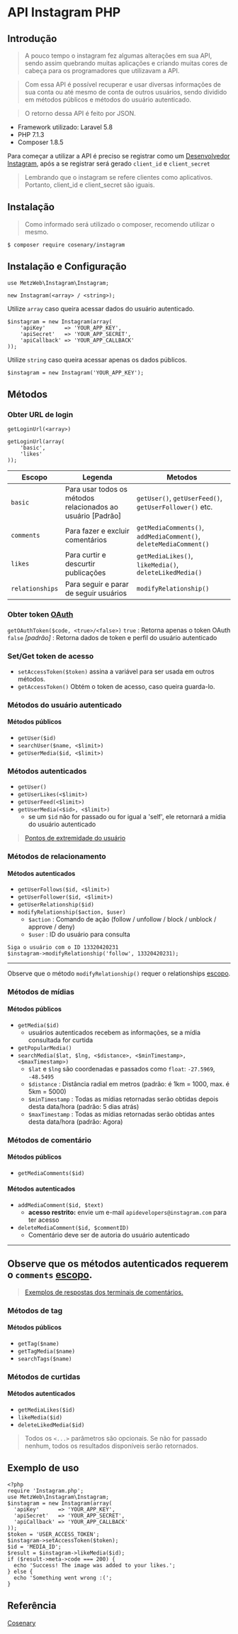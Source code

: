 # API Instagram PHP


## Introdução
> A pouco tempo o instagram fez algumas alterações em sua API, sendo assim quebrando muitas aplicações e criando muitas cores de cabeça para os programadores que utilizavam a API.

> Com essa API é possível recuperar e usar diversas informações de sua conta ou até mesmo de conta de outros usuários, sendo dividido em métodos públicos e métodos do usuário autenticado.

> O retorno dessa API é feito por JSON.

* Framework utilizado: Laravel 5.8
* PHP 7.1.3
* Composer 1.8.5

Para começar a utilizar a API é preciso se registrar como um [Desenvolvedor Instagram](https://www.instagram.com/developer/register/), após a se registrar será gerado `client_id` e `client_secret`

> Lembrando que o instagram se refere clientes como aplicativos. Portanto, client_id e client_secret são iguais.

## Instalação

> Como informado será utilizado o composer, recomendo utilizar o mesmo.

```
$ composer require cosenary/instagram
```
## Instalação e Configuração

`use MetzWeb\Instagram\Instagram;`


`new Instagram(<array> / <string>);`

Utilize `array` caso queira acessar dados do usuário autenticado.

```
$instagram = new Instagram(array(
	'apiKey'      => 'YOUR_APP_KEY',
	'apiSecret'   => 'YOUR_APP_SECRET',
	'apiCallback' => 'YOUR_APP_CALLBACK'
));
```

Utilize `string` caso queira acessar apenas os dados públicos.
```
$instagram = new Instagram('YOUR_APP_KEY');
```

## Métodos

### Obter URL de login
`getLoginUrl(<array>)`
``` 
getLoginUrl(array(
	'basic',
	'likes'
));
```

Escopo 	  	| Legenda 					| Metodos
--------- 	| ------ 					| ------
`basic`     	| Para usar todos os métodos relacionados ao usuário [Padrão] 	| `getUser()`, `getUserFeed()`, `getUserFollower()` etc.
`comments`    	| Para fazer e excluir comentários			| `getMediaComments()`, `addMediaComment()`, `deleteMediaComment()`
`likes`		| Para curtir e descurtir publicações			| `getMediaLikes()`, `likeMedia()`, `deleteLikedMedia()`
`relationships`	| Para seguir e parar de seguir usuários			| `modifyRelationship()`

### Obter token [OAuth](https://tools.ietf.org/html/draft-ietf-oauth-v2-12)

`getOAuthToken($code, <true>/<false>)`
`true` : Retorna apenas o token OAuth
`false` *[padrão]* : Retorna dados de token e perfil do usuário autenticado

### Set/Get token de acesso

* `setAccessToken($token)` assina a variável para ser usada em outros métodos.
* `getAccessToken()` Obtém o token de acesso, caso queira guarda-lo.


### Métodos do usuário autenticado

#### Métodos públicos
* `getUser($id)`
* `searchUser($name, <$limit>)`
* `getUserMedia($id, <$limit>)`

### Métodos autenticados

* `getUser()`
* `getUserLikes(<$limit>)`
* `getUserFeed(<$limit>)`
* `getUserMedia(<$id>, <$limit>)`
	* se um `$id` não for passado ou for igual a 'self', ele retornará a mídia do usuário autenticado

> [Pontos de extremidade do usuário](https://www.instagram.com/developer/endpoints/users)

### Métodos de relacionamento

#### Métodos autenticados

* `getUserFollows($id, <$limit>)`
* `getUserFollower($id, <$limit>)`
* `getUserRelationship($id)`
* `modifyRelationship($action, $user)`
	* `$action` : Comando de ação (follow / unfollow / block / unblock / approve / deny)
	* `$user` : ID do usuário para consulta

```
Siga o usuário com o ID 13320420231
$instagram->modifyRelationship('follow', 13320420231);
```
---------------------------------------
Observe que o método `modifyRelationship()` requer o relationships [escopo](https://github.com/Henriquuepedro/API-Instagram#get-login-url).

### Métodos de mídias

#### Métodos públicos

* `getMedia($id)`
	* usuários autenticados recebem as informações, se a mídia consultada for curtida
* `getPopularMedia()`
* `searchMedia($lat, $lng, <$distance>, <$minTimestamp>, <$maxTimestamp>)`
	* `$lat` e `$lng` são coordenadas e passados como `float`: `-27.5969`, `-48.5495`
	* `$distance` : Distância radial em metros (padrão: é 1km = 1000, max. é 5km = 5000)
	* `$minTimestamp` : Todas as mídias retornadas serão obtidas depois desta data/hora (padrão: 5 dias atrás)
	* `$maxTimestamp` : Todas as mídias retornadas serão obtidas antes desta data/hora (padrão: Agora)


### Métodos de comentário

#### Métodos públicos

* `getMediaComments($id)`

#### Métodos autenticados

* `addMediaComment($id, $text)`
	* **acesso restrito:** envie um e-mail `apidevelopers@instagram.com` para ter acesso
* `deleteMediaComment($id, $commentID)`
	* Comentário deve ser de autoria do usuário autenticado

---------------------------------------
Observe que os métodos autenticados requerem o `comments` [escopo](https://github.com/Henriquuepedro/API-Instagram#get-login-url).
---------------------------------------
> [Exemplos de respostas dos terminais de comentários.](https://www.instagram.com/developer/endpoints/comments)

### Métodos de tag

#### Métodos públicos

* `getTag($name)`
* `getTagMedia($name)`
* `searchTags($name)`



### Métodos de curtidas

#### Métodos autenticados

* `getMediaLikes($id)`
* `likeMedia($id)`
* `deleteLikedMedia($id)`

> Todos os `<...>` parâmetros são opcionais. Se não for passado nenhum, todos os resultados disponíveis serão retornados.


## Exemplo de uso

```
<?php
require 'Instagram.php';
use MetzWeb\Instagram\Instagram;
$instagram = new Instagram(array(
  'apiKey'      => 'YOUR_APP_KEY',
  'apiSecret'   => 'YOUR_APP_SECRET',
  'apiCallback' => 'YOUR_APP_CALLBACK'
));
$token = 'USER_ACCESS_TOKEN';
$instagram->setAccessToken($token);
$id = 'MEDIA_ID';
$result = $instagram->likeMedia($id);
if ($result->meta->code === 200) {
  echo 'Success! The image was added to your likes.';
} else {
  echo 'Something went wrong :(';
}
```

## Referência

[Cosenary](https://github.com/cosenary/Instagram-PHP-API)



